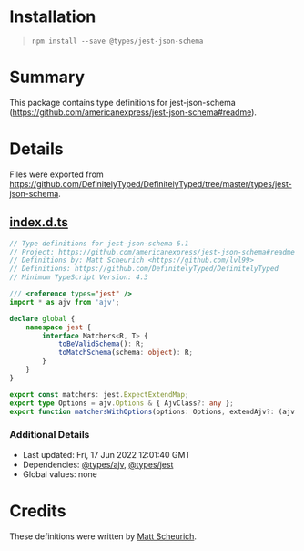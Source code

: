 # Installation
> `npm install --save @types/jest-json-schema`

# Summary
This package contains type definitions for jest-json-schema (https://github.com/americanexpress/jest-json-schema#readme).

# Details
Files were exported from https://github.com/DefinitelyTyped/DefinitelyTyped/tree/master/types/jest-json-schema.
## [index.d.ts](https://github.com/DefinitelyTyped/DefinitelyTyped/tree/master/types/jest-json-schema/index.d.ts)
````ts
// Type definitions for jest-json-schema 6.1
// Project: https://github.com/americanexpress/jest-json-schema#readme
// Definitions by: Matt Scheurich <https://github.com/lvl99>
// Definitions: https://github.com/DefinitelyTyped/DefinitelyTyped
// Minimum TypeScript Version: 4.3

/// <reference types="jest" />
import * as ajv from 'ajv';

declare global {
    namespace jest {
        interface Matchers<R, T> {
            toBeValidSchema(): R;
            toMatchSchema(schema: object): R;
        }
    }
}

export const matchers: jest.ExpectExtendMap;
export type Options = ajv.Options & { AjvClass?: any };
export function matchersWithOptions(options: Options, extendAjv?: (ajv: ajv.Ajv) => void): jest.ExpectExtendMap;

````

### Additional Details
 * Last updated: Fri, 17 Jun 2022 12:01:40 GMT
 * Dependencies: [@types/ajv](https://npmjs.com/package/@types/ajv), [@types/jest](https://npmjs.com/package/@types/jest)
 * Global values: none

# Credits
These definitions were written by [Matt Scheurich](https://github.com/lvl99).
